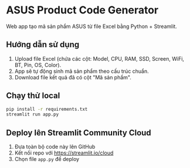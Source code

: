 # ASUS Product Code Generator

Web app tạo mã sản phẩm ASUS từ file Excel bằng Python + Streamlit.

## Hướng dẫn sử dụng

1. Upload file Excel (chứa các cột: Model, CPU, RAM, SSD, Screen, WiFi, BT, Pin, OS, Color).
2. App sẽ tự động sinh mã sản phẩm theo cấu trúc chuẩn.
3. Download file kết quả đã có cột "Mã sản phẩm".

## Chạy thử local

```bash
pip install -r requirements.txt
streamlit run app.py
```

## Deploy lên Streamlit Community Cloud

1. Đưa toàn bộ code này lên GitHub
2. Kết nối repo với https://streamlit.io/cloud
3. Chọn file `app.py` để deploy
